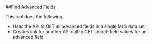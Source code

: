 ##Find Advanced Fields

This tool does the following:

* Uses the API to GET all advanced fields in a single MLS data set
* Creates link for another API call to GET search field values for an advanced field

